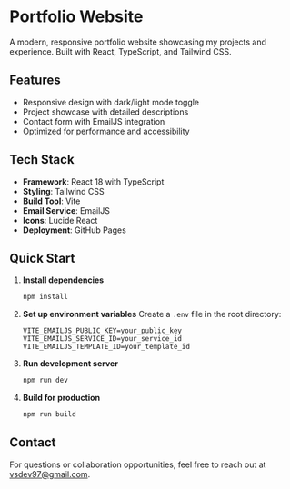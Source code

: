 # Portfolio Website

A modern, responsive portfolio website showcasing my projects and experience. Built with React, TypeScript, and Tailwind CSS.

## Features

- Responsive design with dark/light mode toggle
- Project showcase with detailed descriptions
- Contact form with EmailJS integration
- Optimized for performance and accessibility

## Tech Stack

- **Framework**: React 18 with TypeScript
- **Styling**: Tailwind CSS
- **Build Tool**: Vite
- **Email Service**: EmailJS
- **Icons**: Lucide React
- **Deployment**: GitHub Pages

## Quick Start

1. **Install dependencies**
   ```bash
   npm install
   ```

2. **Set up environment variables**
   Create a `.env` file in the root directory:
   ```env
   VITE_EMAILJS_PUBLIC_KEY=your_public_key
   VITE_EMAILJS_SERVICE_ID=your_service_id
   VITE_EMAILJS_TEMPLATE_ID=your_template_id
   ```

3. **Run development server**
   ```bash
   npm run dev
   ```

4. **Build for production**
   ```bash
   npm run build
   ```

## Contact

For questions or collaboration opportunities, feel free to reach out at [vsdev97@gmail.com](mailto:vsdev97@gmail.com).
